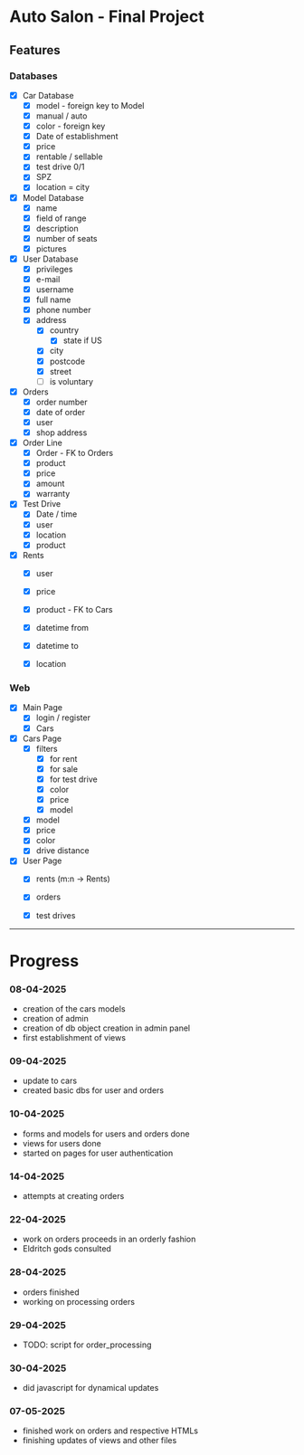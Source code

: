 # Auto Salon - Final Project

## Features

### Databases
 - [x] Car Database
   - [x] model - foreign key to Model
   - [x] manual / auto
   - [x] color - foreign key
   - [x] Date of establishment
   - [x] price
   - [x] rentable / sellable
   - [x] test drive 0/1
   - [x] SPZ
   - [x] location = city

- [x] Model Database
  - [x] name
  - [x] field of range
  - [x] description
  - [x] number of seats
  - [x] pictures

- [x] User Database
  - [x] privileges
  - [x] e-mail
  - [x] username
  - [x] full name
  - [x] phone number
  - [x] address
    - [x] country
      - [x] state if US
    - [x] city
    - [x] postcode
    - [x] street
    - [ ] is voluntary

- [x] Orders
  - [x] order number
  - [x] date of order
  - [x] user
  - [x] shop address

-[x] Order Line
  - [x] Order - FK to Orders
  - [x] product
  - [x] price
  - [x] amount
  - [x] warranty

- [x] Test Drive
  - [x] Date / time
  - [x] user
  - [x] location
  - [x] product

- [x] Rents
  - [x] user
  - [x] price
  - [x] product - FK to Cars
  - [x] datetime from
  - [x] datetime to
  - [x] location


### Web

- [x] Main Page
  - [x] login / register
  - [x] Cars

- [x] Cars Page
  - [x] filters
    - [x] for rent
    - [x] for sale
    - [x] for test drive
    - [x] color
    - [x] price
    - [x] model
  - [x] model
  - [x] price
  - [x] color
  - [x] drive distance

- [x] User Page
  - [x] rents (m:n -> Rents)
  - [x] orders
  - [x] test drives


------------

# Progress
### 08-04-2025
- creation of the cars models
- creation of admin
- creation of db object creation in admin panel
- first establishment of views

### 09-04-2025
- update to cars
- created basic dbs for user and orders

### 10-04-2025
- forms and models for users and orders done
- views for users done
- started on pages for user authentication

### 14-04-2025
- attempts at creating orders

### 22-04-2025
- work on orders proceeds in an orderly fashion
- Eldritch gods consulted

### 28-04-2025
- orders finished
- working on processing orders

### 29-04-2025
- TODO: script for order_processing

### 30-04-2025
- did javascript for dynamical updates

### 07-05-2025
- finished work on orders and respective HTMLs
- finishing updates of views and other files